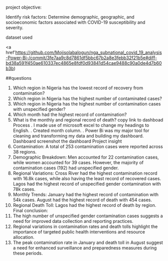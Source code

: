project objective:
 
 Identify risk factors: Determine demographic, geographic, and socioeconomic factors associated with COVID-19 susceptibility and severity.
 
 dataset used

 <a href'https://github.com/Mojisolabalogun/nga_subnational_covid_19_analysis-Power-Bi-/commit/3fe7aa9c8d7861df5bbc67b2a8e3febb32f21b5e#diff-bd38a591f450ae610337ec4865e8fdf0d93841d54cae9488c90a0de4d7b60b3b)

 ##questions
 1.  Which region in Nigeria has the lowest record of recovery from contamination?
 2.  Which region in Nigeria has the highest number of contaminated cases?
 3.  Which region in Nigeria has the highest number of contamination cases with unspecified gender?
 4.  Which month had the highest record of  contamination?
 5.  What is the monthly and regional record of death? copy link to dashboad
  Process
 . I made use of microsoft excel to change my headings to English.
 . Created month column.
 . Power Bi was my major tool for cleaning and transforming my data and building my dashboard. 
 Dashboard
screenshot the dashboard
 Project insight
 1. Contamination: A total of 253 contamination cases were reported across 38 regions.
 2. Demographic Breakdown: Men accounted for 22 contamination cases, while women accounted for 39 cases. However, the majority of contamination cases (192) had unspecified gender.
 3. Regional Variations: Cross River had the highest contamination record with 16.8k cases, while also having the least record of recovered cases. Lagos had the highest record of unspecified gender contamination with 78k cases.
 4. Monthly Trends: January had the highest record of contamination with 54k cases. August had the highest record of death with 454 cases.
 5. Regional Death Toll: Lagos had the highest record of death by region.
 Final conclusion:
 1. The high number of unspecified gender contamination cases suggests a need for improved data collection and reporting practices.
 2. Regional variations in contamination rates and death tolls highlight the importance of targeted public health interventions and resource allocation.
 3. The peak contamination rate in January and death toll in August suggest a need for enhanced surveillance and preparedness measures during these periods.

